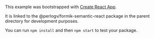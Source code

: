 This example was bootstrapped with [Create React App](https://github.com/facebook/create-react-app).

It is linked to the @perlogv/formik-semantic-react package in the parent directory for development purposes.

You can run `npm install` and then `npm start` to test your package.
